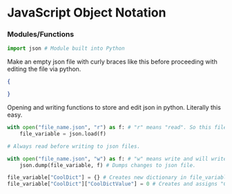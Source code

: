 # JavaScript Object Notation

### Modules/Functions

```python
import json # Module built into Python
```

Make an empty json file with curly braces like this before proceeding with editing the file via python.
```json
{

}
```

Opening and writing functions to store and edit json in python. Literally this easy.
```python
with open("file_name.json", "r") as f: # "r" means "read". So this file will only be readable.
    file_variable = json.load(f)

# Always read before writing to json files.

with open("file_name.json", "w") as f: # "w" means write and will write any new changes to the json file.
    json.dump(file_variable, f) # Dumps changes to json file.
```

```python
file_variable["CoolDict"] = {} # Creates new dictionary in file_variable which is read.
file_variable["CoolDict"]["CoolDictValue"] = 0 # Creates and assigns "CoolDictValue"
```